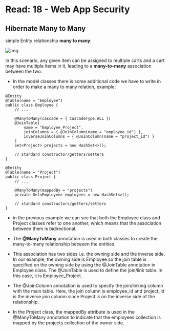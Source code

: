 # Read: 18 - Web App Security

## Hibernate Many to Many 

simple Entity relationship **many to many**:

![img](https://cdn.journaldev.com/wp-content/uploads/2014/05/Many-To-Many-Mapping-Tables.png)

In this scenario, any given item can be assigned to multiple carts and a cart may have multiple items in it, leading to a **many-to-many** association between the two.

- In the model classes there is some additional code we have to write in order to make a many to many relation, example:

```
@Entity
@Table(name = "Employee")
public class Employee { 
    // ...
 
    @ManyToMany(cascade = { CascadeType.ALL })
    @JoinTable(
        name = "Employee_Project", 
        joinColumns = { @JoinColumn(name = "employee_id") }, 
        inverseJoinColumns = { @JoinColumn(name = "project_id") }
    )
    Set<Project> projects = new HashSet<>();
   
    // standard constructor/getters/setters
}
```

```
@Entity
@Table(name = "Project")
public class Project {    
    // ...  
 
    @ManyToMany(mappedBy = "projects")
    private Set<Employee> employees = new HashSet<>();
    
    // standard constructors/getters/setters   
}
```

- in the previous example we can see that both the Employee class and Project classes refer to one another, which means that the association between them is bidirectional.

- The **@ManyToMany** annotation is used in both classes to create the many-to-many relationship between the entities.

- This association has two sides i.e. the owning side and the inverse side. In our example, the owning side is Employee so the join table is specified on the owning side by using the @JoinTable annotation in Employee class. The @JoinTable is used to define the join/link table. In this case, it is Employee_Project.

- The @JoinColumn annotation is used to specify the join/linking column with the main table. Here, the join column is employee_id and project_id is the inverse join column since Project is on the inverse side of the relationship.

- In the Project class, the mappedBy attribute is used in the @ManyToMany annotation to indicate that the employees collection is mapped by the projects collection of the owner side.
